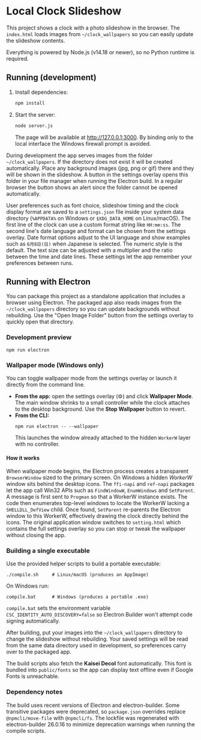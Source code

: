 # Local Clock Slideshow

This project shows a clock with a photo slideshow in the browser. The
`index.html` loads images from `~/clock_wallpapers` so you can easily update the
slideshow contents.

Everything is powered by Node.js (v14.18 or newer), so no Python runtime is required.

## Running (development)

1. Install dependencies:
   ```sh
   npm install
   ```
2. Start the server:
   ```sh
   node server.js
   ```
   The page will be available at <http://127.0.0.1:3000>.
   By binding only to the local interface the Windows firewall prompt is
   avoided.

During development the app serves images from the folder `~/clock_wallpapers`.
If the directory does not exist it will be created automatically. Place any
background images (jpg, png or gif) there and they will be shown in the
slideshow. A button in the settings overlay opens this folder in your file
manager when running the Electron build. In a regular browser the button shows
an alert since the folder cannot be opened automatically.

User preferences such as font choice, slideshow timing and the clock display
format are saved to a `settings.json` file inside your system data directory
(`%APPDATA%` on Windows or `$XDG_DATA_HOME` on Linux/macOS). The first line of
the clock can use a custom format string like `HH:mm:ss`. The second line's date
language and format can be chosen from the settings overlay. Date format options
adjust to the UI language and show examples such as `6月8日(日)` when Japanese is
selected. The numeric style is the default. The text size can be adjusted with a
multiplier and the ratio between the time and date lines. These settings let the
app remember your preferences between runs.

## Running with Electron

You can package this project as a standalone application that includes a
browser using Electron. The packaged app also reads images from the
`~/clock_wallpapers` directory so you can update backgrounds without
rebuilding. Use the "Open Image Folder" button from the settings overlay to
quickly open that directory.

### Development preview

```
npm run electron
```

### Wallpaper mode (Windows only)

You can toggle wallpaper mode from the settings overlay or launch it directly from the command line.

- **From the app:** open the settings overlay (⚙️) and click **Wallpaper Mode**. The main window shrinks to a small controller while the clock attaches to the desktop background. Use the **Stop Wallpaper** button to revert.
- **From the CLI:**
  ```
  npm run electron -- --wallpaper
  ```
  This launches the window already attached to the hidden `WorkerW` layer with no controller.

#### How it works

When wallpaper mode begins, the Electron process creates a transparent `BrowserWindow` sized to the primary screen. On Windows a hidden *WorkerW* window sits behind the desktop icons. The `ffi-napi` and `ref-napi` packages let the app call Win32 APIs such as `FindWindowW`, `EnumWindows` and `SetParent`. A message is first sent to `Progman` so that a WorkerW instance exists. The code then enumerates top-level windows to locate the WorkerW lacking a `SHELLDLL_DefView` child. Once found, `SetParent` re-parents the Electron window to this WorkerW, effectively drawing the clock directly behind the icons. The original application window switches to `setting.html` which contains the full settings overlay so you can stop or tweak the wallpaper without closing the app.

### Building a single executable

Use the provided helper scripts to build a portable executable:

```
./compile.sh     # Linux/macOS (produces an AppImage)
```

On Windows run:

```
compile.bat      # Windows (produces a portable .exe)
```
`compile.bat` sets the environment variable `CSC_IDENTITY_AUTO_DISCOVERY=false`
so Electron Builder won't attempt code signing automatically.

After building, put your images into the `~/clock_wallpapers` directory to
change the slideshow without rebuilding.
Your saved settings will be read from the same data directory used in
development, so preferences carry over to the packaged app.

The build scripts also fetch the **Kaisei Decol** font automatically. This
font is bundled into `public/fonts` so the app can display text offline even if
Google Fonts is unreachable.

### Dependency notes

The build uses recent versions of Electron and electron-builder. Some
transitive packages were deprecated, so `package.json` overrides replace
`@npmcli/move-file` with `@npmcli/fs`. The lockfile was regenerated with
electron-builder 26.0.16 to minimize deprecation warnings when running the
compile scripts.
